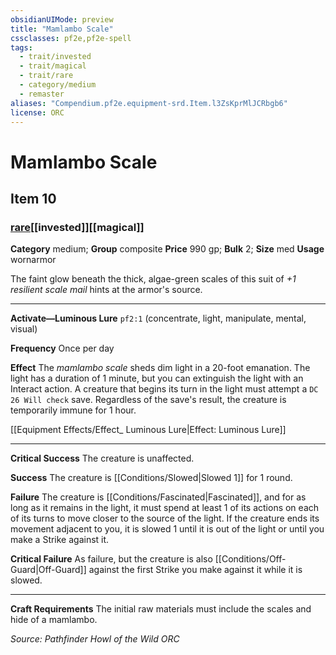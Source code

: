 ```yaml
---
obsidianUIMode: preview
title: "Mamlambo Scale"
cssclasses: pf2e,pf2e-spell
tags:
  - trait/invested
  - trait/magical
  - trait/rare
  - category/medium
  - remaster
aliases: "Compendium.pf2e.equipment-srd.Item.l3ZsKprMlJCRbgb6"
license: ORC
---
```

# Mamlambo Scale
## Item 10
### [rare](rare "Rare Rarity Trait")[[invested]][[magical]]

**Category** medium; **Group** composite
**Price** 990 gp; 
**Bulk** 2; **Size** med
**Usage** wornarmor

The faint glow beneath the thick, algae-green scales of this suit of _+1 resilient scale mail_ hints at the armor's source.

* * *

**Activate—Luminous Lure** `pf2:1` (concentrate, light, manipulate, mental, visual)

**Frequency** Once per day

**Effect** The _mamlambo scale_ sheds dim light in a 20-foot emanation. The light has a duration of 1 minute, but you can extinguish the light with an Interact action. A creature that begins its turn in the light must attempt a `DC 26 Will check` save. Regardless of the save's result, the creature is temporarily immune for 1 hour.

[[Equipment Effects/Effect_ Luminous Lure|Effect: Luminous Lure]]

* * *

**Critical Success** The creature is unaffected.

**Success** The creature is [[Conditions/Slowed|Slowed 1]] for 1 round.

**Failure** The creature is [[Conditions/Fascinated|Fascinated]], and for as long as it remains in the light, it must spend at least 1 of its actions on each of its turns to move closer to the source of the light. If the creature ends its movement adjacent to you, it is slowed 1 until it is out of the light or until you make a Strike against it.

**Critical Failure** As failure, but the creature is also [[Conditions/Off-Guard|Off-Guard]] against the first Strike you make against it while it is slowed.

* * *

**Craft Requirements** The initial raw materials must include the scales and hide of a mamlambo.

*Source: Pathfinder Howl of the Wild*
*ORC*